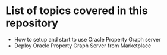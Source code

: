 # List of topics covered in this repository

- How to setup and start to use Oracle Property Graph server
- Deploy Oracle Property Graph Server from Marketplace
